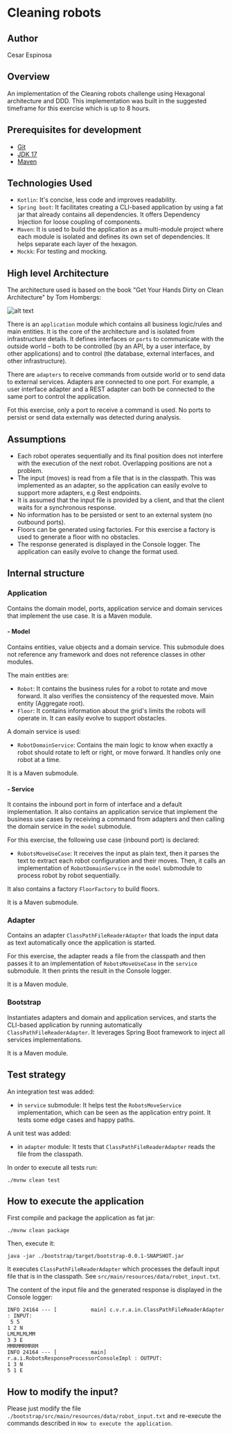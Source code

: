 # Cleaning robots

## Author
Cesar Espinosa

## Overview
An implementation of the Cleaning robots challenge using Hexagonal architecture and DDD. 
This implementation was built in the suggested timeframe for this exercise which is up to 8 hours.

## Prerequisites for development

- [Git](https://git-scm.com/downloads)
- [JDK 17](https://adoptium.net/)
- [Maven](https://maven.apache.org/download.cgi)

## Technologies Used

- `Kotlin`: It's concise, less code and improves readability. 
- `Spring boot`: It facilitates creating a CLI-based application by using a fat jar that already contains all dependencies. It offers Dependency Injection for loose coupling of components. 
- `Maven`: It is used to build the application as a multi-module project where each module is isolated and defines its own set of dependencies. It helps separate each layer of the hexagon.
- `Mockk`: For testing and mocking. 

## High level Architecture

The architecture used is based on the book "Get Your Hands Dirty on Clean Architecture" by Tom Hombergs:

![alt text](https://www.happycoders.eu/wp-content/uploads/2023/06/hexagonal-architecture-java.v4-944x709.png)

There is an `application` module which contains all business logic/rules and main entities. It is the core of the architecture and is isolated from infrastructure details.
It defines interfaces or `ports` to communicate with the outside world – both to be controlled (by an API, by a user interface, by other applications) and to control (the database, external interfaces, and other infrastructure).

There are `adapters` to receive commands from outside world or to send data to external services. Adapters are connected to one port. For example, a user interface adapter and a REST adapter can both be connected to the same port to control the application.

Fot this exercise, only a port to receive a command is used. No ports to persist or send data externally was detected during analysis. 

## Assumptions

- Each robot operates sequentially and its final position does not interfere with the execution of the next robot. Overlapping positions are not a problem.
- The input (moves) is read from a file that is in the classpath. This was implemented as an adapter, so the application can easily evolve to support more adapters, e.g Rest endpoints.
- It is assumed that the input file is provided by a client, and that the client waits for a synchronous response.
- No information has to be persisted or sent to an external system (no outbound ports).
- Floors can be generated using factories. For this exercise a factory is used to generate a floor with no obstacles.
- The response generated is displayed in the Console logger. The application can easily evolve to change the format used.


## Internal structure

### Application

Contains the domain model, ports, application service and domain services that implement the use case.
It is a Maven module.

#### - Model
Contains entities, value objects and a domain service. This submodule does not reference any framework and does not reference classes in other modules.

The main entities are:
- `Robot`: It contains the business rules for a robot  to rotate and move forward. It also verifies the consistency of the requested move. Main entity (Aggregate root).
- `Floor`: It contains information about the grid's limits the robots will operate in. It can easily evolve to support obstacles.

A domain service is used:
- `RobotDomainService`: Contains the main logic to know when exactly a robot should rotate to left or right, or move forward. It handles only one robot at a time.

It is a Maven submodule.

#### - Service
It contains the inbound port in form of interface and a default implementation. It also contains an application service that implement the business use cases by receiving a command from adapters and then calling the domain service in the `model` submodule.

For this exercise, the following use case (inbound port) is declared:
- `RobotsMoveUseCase`: It receives the input as plain text, then it parses the text to extract each robot configuration and their moves.  Then, it calls an implementation of `RobotDomainService` in the `model` submodule to process robot by robot sequentially.

It also contains a factory `FloorFactory` to build floors.

It is a Maven submodule.
### Adapter

Contains an adapter `ClassPathFileReaderAdapter` that loads the input data as text automatically once the application is started. 

For this exercise, the adapter reads a file from the classpath and then passes it to an implementation of `RobotsMoveUseCase` in the `service` submodule. It then prints the result in the Console logger.

It is a Maven module.
### Bootstrap

Instantiates adapters and domain and application services, and starts the CLI-based application by running automatically `ClassPathFileReaderAdapter`.
It leverages Spring Boot framework to inject all services implementations.

It is a Maven module.
## Test strategy

An integration test was added:

- in `service` submodule: It helps test the `RobotsMoveService` implementation, which can be seen as the application entry point. It tests some edge cases and happy paths.

A unit test was added:
- in `adapter` module: It tests that `ClassPathFileReaderAdapter` reads the file from the classpath. 

In order to execute all tests run:
```
./mvnw clean test
```

## How to execute the application

First compile and package the application as fat jar:
```
./mvnw clean package
```
Then, execute it:
```
java -jar ./bootstrap/target/bootstrap-0.0.1-SNAPSHOT.jar
```

It executes `ClassPathFileReaderAdapter` which processes the default input file that is in the classpath. See `src/main/resources/data/robot_input.txt`.

The content of the input file and the generated response is displayed in the Console logger:

```
INFO 24164 --- [           main] c.v.r.a.in.ClassPathFileReaderAdapter    : INPUT:
 5 5
1 2 N
LMLMLMLMM
3 3 E
MMRMMRMRRM
INFO 24164 --- [           main] r.a.i.RobotsResponseProcessorConsoleImpl : OUTPUT:
1 3 N
5 1 E

```


## How to modify the input?
Please just modify the file `./bootstrap/src/main/resources/data/robot_input.txt` and re-execute the commands described in `How to execute the application`. 

